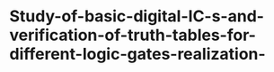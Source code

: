 # Study-of-basic-digital-IC-s-and-verification-of-truth-tables-for-different-logic-gates-realization-